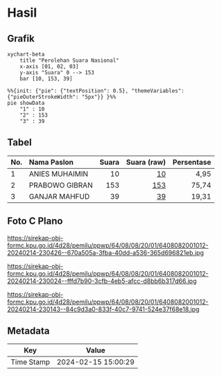 # Hasil

## Grafik

```mermaid
xychart-beta
    title "Perolehan Suara Nasional"
    x-axis [01, 02, 03]
    y-axis "Suara" 0 --> 153
    bar [10, 153, 39]
```

```mermaid
%%{init: {"pie": {"textPosition": 0.5}, "themeVariables": {"pieOuterStrokeWidth": "5px"}} }%%
pie showData
    "1" : 10
    "2" : 153
    "3" : 39
```

## Tabel

| No. | Nama Paslon    | Suara | Suara (raw) | Persentase |
|:--- |:-------------- | -----:| -----------:| ----------:|
| 1   | ANIES MUHAIMIN | 10    | [10][p-1]   | 4,95       |
| 2   | PRABOWO GIBRAN | 153   | [153][p-2]  | 75,74      |
| 3   | GANJAR MAHFUD  | 39    | [39][p-3]   | 19,31      |


[p-1]: https://github.com/gigit-pemilu/pemilu-2024/blob/main/pilpres/hitung-suara/sub/64-kalimantan-timur/sub/08-kutai-timur/sub/08-kombeng/sub/2001-makmur-jaya/sub/012-tps/sub/paslon-1.txt
[p-2]: https://github.com/gigit-pemilu/pemilu-2024/blob/main/pilpres/hitung-suara/sub/64-kalimantan-timur/sub/08-kutai-timur/sub/08-kombeng/sub/2001-makmur-jaya/sub/012-tps/sub/paslon-2.txt
[p-3]: https://github.com/gigit-pemilu/pemilu-2024/blob/main/pilpres/hitung-suara/sub/64-kalimantan-timur/sub/08-kutai-timur/sub/08-kombeng/sub/2001-makmur-jaya/sub/012-tps/sub/paslon-3.txt

## Foto C Plano

https://sirekap-obj-formc.kpu.go.id/4d28/pemilu/ppwp/64/08/08/20/01/6408082001012-20240214-230426--670a505a-3fba-40dd-a536-365d696821eb.jpg

https://sirekap-obj-formc.kpu.go.id/4d28/pemilu/ppwp/64/08/08/20/01/6408082001012-20240214-230024--fffd7b90-3cfb-4eb5-afcc-d8bb6b317d66.jpg

https://sirekap-obj-formc.kpu.go.id/4d28/pemilu/ppwp/64/08/08/20/01/6408082001012-20240214-230143--84c9d3a0-833f-40c7-9741-524e37f68e18.jpg


## Metadata

| Key        | Value               |
| ---------- | ------------------- |
| Time Stamp | 2024-02-15 15:00:29 |



